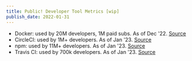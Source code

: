 ```yaml
---
title: Public! Developer Tool Metrics [wip]
publish_date: 2022-01-31
---
```


- Docker: used by 20M developers, 1M paid subs. As of Dec '22. [Source](https://www.linkedin.com/posts/asethi_docker-the-phoenix-saga-activity-7003572185839677440-eUk3/)
- CircleCI: used by 1M+ developers. As of Jan '23. [Source](https://circleci.com/)
- npm: used by 11M+ developers. As of Jan '23. [Source](https://www.npmjs.com/)
- Travis CI: used by 700k developers. As of Jan '23. [Source](https://www.travis-ci.com/about-us/)
